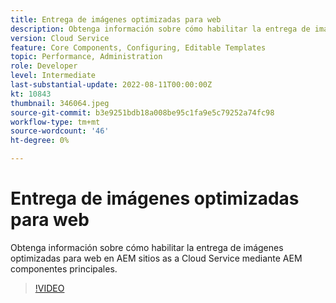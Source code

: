 ```yaml
---
title: Entrega de imágenes optimizadas para web
description: Obtenga información sobre cómo habilitar la entrega de imágenes optimizadas para web en AEM sitios as a Cloud Service mediante AEM componentes principales.
version: Cloud Service
feature: Core Components, Configuring, Editable Templates
topic: Performance, Administration
role: Developer
level: Intermediate
last-substantial-update: 2022-08-11T00:00:00Z
kt: 10843
thumbnail: 346064.jpeg
source-git-commit: b3e9251bdb18a008be95c1fa9e5c79252a74fc98
workflow-type: tm+mt
source-wordcount: '46'
ht-degree: 0%

---
```



# Entrega de imágenes optimizadas para web

Obtenga información sobre cómo habilitar la entrega de imágenes optimizadas para web en AEM sitios as a Cloud Service mediante AEM componentes principales.

>[!VIDEO](https://video.tv.adobe.com/v/346064?quality=12&learn=on)
